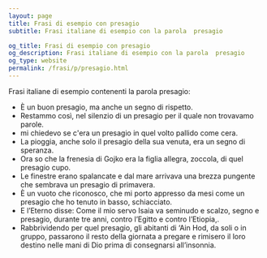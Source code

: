 ```yaml
---
layout: page
title: Frasi di esempio con presagio 
subtitle: Frasi italiane di esempio con la parola  presagio

og_title: Frasi di esempio con presagio 
og_description: Frasi italiane di esempio con la parola  presagio
og_type: website
permalink: /frasi/p/presagio.html
---
```


Frasi italiane di esempio contenenti la parola presagio:


- È un buon presagio, ma anche un segno di rispetto.
- Restammo così, nel silenzio di un presagio per il quale non trovavamo parole.
- mi chiedevo se c'era un presagio in quel volto pallido come cera.
- La pioggia, anche solo il presagio della sua venuta, era un segno di speranza.
- Ora so che la frenesia di Gojko era la figlia allegra, zoccola, di quel presagio cupo.
- Le finestre erano spalancate e dal mare arrivava una brezza pungente che sembrava un presagio di primavera.
- È un vuoto che riconosco, che mi porto appresso da mesi come un presagio che ho tenuto in basso, schiacciato.
- E l’Eterno disse: Come il mio servo Isaia va seminudo e scalzo, segno e presagio, durante tre anni, contro l’Egitto e contro l’Etiopia,.
- Rabbrividendo per quel presagio, gli abitanti di ‘Ain Hod, da soli o in gruppo, passarono il resto della giornata a pregare e rimisero il loro destino nelle mani di Dio prima di consegnarsi all’insonnia.
